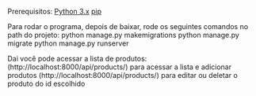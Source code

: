 Prerequisitos:
[Python 3.x](https://www.python.org/downloads/)
[pip](https://pip.pypa.io/en/stable/installation/)


Para rodar o programa, depois de baixar, rode os seguintes comandos no path do projeto: 
python manage.py makemigrations
python manage.py migrate
python manage.py runserver

Dai você pode acessar a lista de produtos:
(http://localhost:8000/api/products/) para acessar a lista e adicionar produtos
(http://localhost:8000/api/products/<id>) para editar ou deletar o produto do id escolhido

